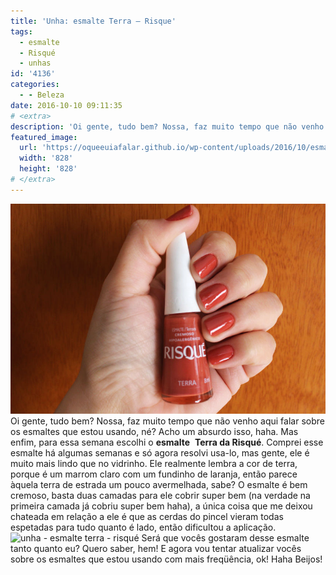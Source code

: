 ```yaml
---
title: 'Unha: esmalte Terra – Risque'
tags:
  - esmalte
  - Risqué
  - unhas
id: '4136'
categories:
  - - Beleza
date: 2016-10-10 09:11:35
# <extra>
description: 'Oi gente, tudo bem? Nossa, faz muito tempo que não venho aqui falar sobre os esmaltes que estou usando, né? Acho um absurdo isso, haha. Mas enfim, para essa semana escolhi o esmalte  Terra da Risqué. Comprei esse esmalte há algumas semanas e só agora resolvi usa-lo, mas gente, ele é muito mais lindo que no vidrinho. Ele realmente lembra a cor de terra, porque é um marrom claro com um fundinho de laranja, então parece àquela terra de estrada um pouco avermelhada, sabe? O esmalte é bem cremoso, basta duas camadas para ele cobrir super bem (na verdade na primeira camada já cobriu super bem haha), a única coisa que me deixou chateada em relação a ele é que as cerdas do pincel vieram todas espetadas para tudo quanto é lado, então dificultou a aplicação. Será que vocês gostaram &hellip;'
featured_image: 
  url: 'https://oqueeuiafalar.github.io/wp-content/uploads/2016/10/esmalte-Terra-Risque.jpg'
  width: '828'
  height: '828'
# </extra>
---
```


![Unha da semana - esmalte terra da risqué](/wp-content/uploads/2016/10/esmalte-Terra-Risque.jpg) Oi gente, tudo bem? Nossa, faz muito tempo que não venho aqui falar sobre os esmaltes que estou usando, né? Acho um absurdo isso, haha. Mas enfim, para essa semana escolhi o **esmalte**  **Terra da Risqué**. Comprei esse esmalte há algumas semanas e só agora resolvi usa-lo, mas gente, ele é muito mais lindo que no vidrinho. Ele realmente lembra a cor de terra, porque é um marrom claro com um fundinho de laranja, então parece àquela terra de estrada um pouco avermelhada, sabe? O esmalte é bem cremoso, basta duas camadas para ele cobrir super bem (na verdade na primeira camada já cobriu super bem haha), a única coisa que me deixou chateada em relação a ele é que as cerdas do pincel vieram todas espetadas para tudo quanto é lado, então dificultou a aplicação. ![unha - esmalte terra - risqué ](/wp-content/uploads/2016/10/Esmalte-terra-da-risqué.jpg) Será que vocês gostaram desse esmalte tanto quanto eu? Quero saber, hem! E agora vou tentar atualizar vocês sobre os esmaltes que estou usando com mais freqüência, ok! Haha Beijos!

